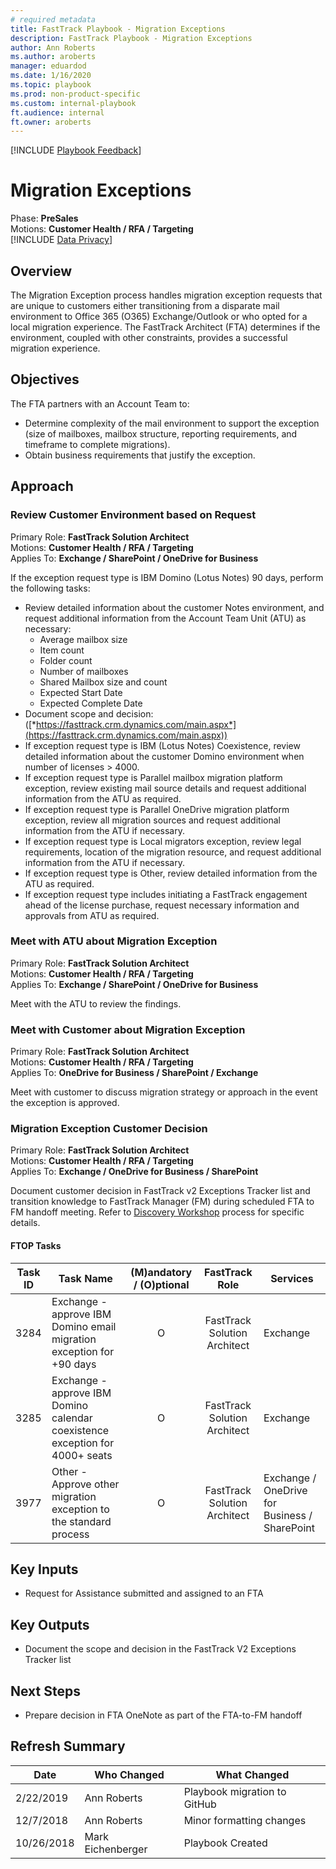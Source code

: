 ```yaml
---  
# required metadata  
title: FastTrack Playbook - Migration Exceptions  
description: FastTrack Playbook - Migration Exceptions  
author: Ann Roberts  
ms.author: aroberts  
manager: eduardod  
ms.date: 1/16/2020  
ms.topic: playbook  
ms.prod: non-product-specific  
ms.custom: internal-playbook  
ft.audience: internal  
ft.owner: aroberts  
---  
```

[!INCLUDE [Playbook Feedback](./includes/questions-feedback.md)]  

# Migration Exceptions
 
Phase: **PreSales**  
Motions: **Customer Health / RFA / Targeting**  
[!INCLUDE [Data Privacy](./includes/playbook-data-privacy.md)]  

## Overview

The Migration Exception process handles migration exception requests
that are unique to customers either transitioning from a disparate mail
environment to Office 365 (O365) Exchange/Outlook or who opted for a
local migration experience. The FastTrack Architect (FTA) determines if
the environment, coupled with other constraints, provides a successful
migration experience.

## Objectives

The FTA partners with an Account Team to:

  - Determine complexity of the mail environment to support the
    exception (size of mailboxes, mailbox structure, reporting
    requirements, and timeframe to complete migrations).
  - Obtain business requirements that justify the exception.

## Approach

### Review Customer Environment based on Request

Primary Role: **FastTrack Solution Architect**  
Motions: **Customer Health / RFA / Targeting**  
Applies To: **Exchange / SharePoint / OneDrive for Business**

If the exception request type is IBM Domino (Lotus Notes) 90 days,
perform the following tasks:

  - Review detailed information about the customer Notes environment,
    and request additional information from the Account Team Unit (ATU)​
    as necessary:
      - Average mailbox size
      - Item count
      - Folder count
      - Number of mailboxes
      - Shared Mailbox size and count
      - Expected Start Date
      - Expected Complete Date
  - Document scope and decision:
    ([*https://fasttrack.crm.dynamics.com/main.aspx*](https://fasttrack.crm.dynamics.com/main.aspx))
  - If exception request type is IBM (Lotus Notes) Coexistence, review
    detailed information about the customer Domino environment when
    number of licenses \> 4000.
  - If exception request type is Parallel mailbox migration platform
    exception, review existing mail source details and request
    additional information from the ATU as required.
  - If exception request type is Parallel OneDrive migration platform
    exception, review all migration sources and request additional
    information from the ATU if necessary.
  - If exception request type is Local migrators exception, review legal
    requirements, location of the migration resource, and request
    additional information from the ATU if necessary.
  - If exception request type is Other, review detailed information from
    the ATU as required.
  - If exception request type includes initiating a FastTrack engagement
    ahead of the license purchase, request necessary information and
    approvals from ATU as required.

### Meet with ATU about Migration Exception

Primary Role: **FastTrack Solution Architect**  
Motions: **Customer Health / RFA / Targeting**  
Applies To: **Exchange / SharePoint / OneDrive for Business**

Meet with the ATU to review the findings.

### Meet with Customer about Migration Exception

Primary Role: **FastTrack Solution Architect**  
Motions: **Customer Health / RFA / Targeting**  
Applies To: **OneDrive for Business / SharePoint / Exchange**

Meet with customer to discuss migration strategy or approach in the
event the exception is approved.

### Migration Exception Customer Decision

Primary Role: **FastTrack Solution Architect**  
Motions: **Customer Health / RFA / Targeting**  
Applies To: **Exchange / OneDrive for Business / SharePoint**

Document customer decision in FastTrack v2 Exceptions Tracker list and
transition knowledge to FastTrack Manager (FM) during scheduled FTA to
FM handoff meeting. Refer to [Discovery
Workshop](./presales-discovery-workshop.md) process for
specific details.  

#### FTOP Tasks

| Task ID | Task Name                                                                    | (M)andatory / (O)ptional |        FastTrack Role        | Services                                      |
| ------- | ---------------------------------------------------------------------------- | :----------------------: | :--------------------------: | --------------------------------------------- |
| 3284    | Exchange - approve IBM Domino email migration exception for +90 days         |            O             | FastTrack Solution Architect | Exchange                                      |
| 3285    | Exchange - approve IBM Domino calendar coexistence exception for 4000+ seats |            O             | FastTrack Solution Architect | Exchange                                      |
| 3977    | Other - Approve other migration exception to the standard process            |            O             | FastTrack Solution Architect | Exchange / OneDrive for Business / SharePoint |

## Key Inputs

  - Request for Assistance submitted and assigned to an FTA

## Key Outputs

  - Document the scope and decision ​in the FastTrack V2 Exceptions
    Tracker list

## Next Steps

  - Prepare decision in FTA OneNote as part of the FTA-to-FM handoff

## Refresh Summary

| Date       | Who Changed       | What Changed                 |
| ---------- | ----------------- | ---------------------------- |
| 2/22/2019  | Ann Roberts       | Playbook migration to GitHub |
| 12/7/2018  | Ann Roberts       | Minor formatting changes     |
| 10/26/2018 | Mark Eichenberger | Playbook Created             |
